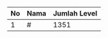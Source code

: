 | No | Nama            | Jumlah Level |
|----|-----------------|--------------|
| 1  | #    |    1351        |
